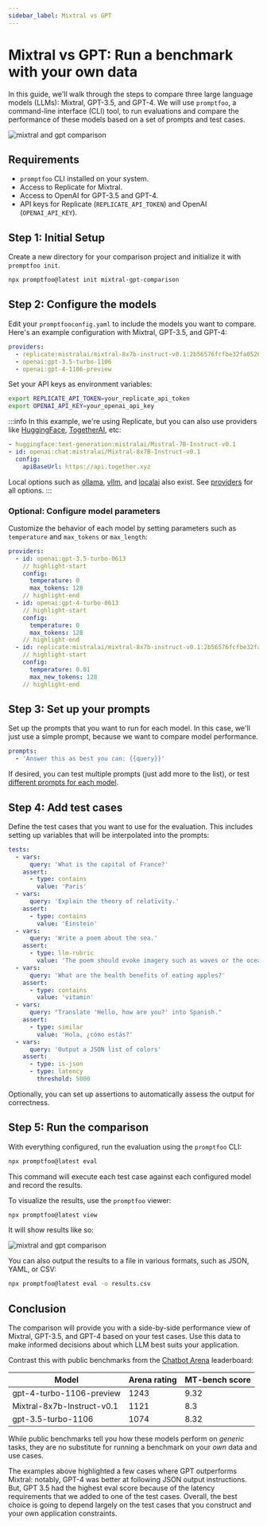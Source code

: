 ```yaml
---
sidebar_label: Mixtral vs GPT
---
```


# Mixtral vs GPT: Run a benchmark with your own data

In this guide, we'll walk through the steps to compare three large language models (LLMs): Mixtral, GPT-3.5, and GPT-4. We will use `promptfoo`, a command-line interface (CLI) tool, to run evaluations and compare the performance of these models based on a set of prompts and test cases.

![mixtral and gpt comparison](/img/docs/mixtral-vs-gpt.png)

## Requirements

- `promptfoo` CLI installed on your system.
- Access to Replicate for Mixtral.
- Access to OpenAI for GPT-3.5 and GPT-4.
- API keys for Replicate (`REPLICATE_API_TOKEN`) and OpenAI (`OPENAI_API_KEY`).

## Step 1: Initial Setup

Create a new directory for your comparison project and initialize it with `promptfoo init`.

```bash
npx promptfoo@latest init mixtral-gpt-comparison
```

## Step 2: Configure the models

Edit your `promptfooconfig.yaml` to include the models you want to compare. Here's an example configuration with Mixtral, GPT-3.5, and GPT-4:

```yaml title=promptfooconfig.yaml
providers:
  - replicate:mistralai/mixtral-8x7b-instruct-v0.1:2b56576fcfbe32fa0526897d8385dd3fb3d36ba6fd0dbe033c72886b81ade93e
  - openai:gpt-3.5-turbo-1106
  - openai:gpt-4-1106-preview
```

Set your API keys as environment variables:

```bash
export REPLICATE_API_TOKEN=your_replicate_api_token
export OPENAI_API_KEY=your_openai_api_key
```

:::info
In this example, we're using Replicate, but you can also use providers like [HuggingFace](/docs/providers/huggingface), [TogetherAI](/docs/providers/togetherai), etc:

```yaml
- huggingface:text-generation:mistralai/Mistral-7B-Instruct-v0.1
- id: openai:chat:mistralai/Mixtral-8x7B-Instruct-v0.1
  config:
    apiBaseUrl: https://api.together.xyz
```

Local options such as [ollama](/docs/providers/ollama), [vllm](/docs/providers/vllm), and [localai](/docs/providers/localai) also exist. See [providers](/docs/providers) for all options.
:::

### Optional: Configure model parameters

Customize the behavior of each model by setting parameters such as `temperature` and `max_tokens` or `max_length`:

```yaml title=promptfooconfig.yaml
providers:
  - id: openai:gpt-3.5-turbo-0613
    // highlight-start
    config:
      temperature: 0
      max_tokens: 128
    // highlight-end
  - id: openai:gpt-4-turbo-0613
    // highlight-start
    config:
      temperature: 0
      max_tokens: 128
    // highlight-end
  - id: replicate:mistralai/mixtral-8x7b-instruct-v0.1:2b56576fcfbe32fa0526897d8385dd3fb3d36ba6fd0dbe033c72886b81ade93e
    // highlight-start
    config:
      temperature: 0.01
      max_new_tokens: 128
    // highlight-end
```

## Step 3: Set up your prompts

Set up the prompts that you want to run for each model. In this case, we'll just use a simple prompt, because we want to compare model performance.

```yaml title=promptfooconfig.yaml
prompts:
  - 'Answer this as best you can: {{query}}'
```

If desired, you can test multiple prompts (just add more to the list), or test [different prompts for each model](/docs/configuration/parameters#different-prompts-per-model).

## Step 4: Add test cases

Define the test cases that you want to use for the evaluation. This includes setting up variables that will be interpolated into the prompts:

```yaml title=promptfooconfig.yaml
tests:
  - vars:
      query: 'What is the capital of France?'
    assert:
      - type: contains
        value: 'Paris'
  - vars:
      query: 'Explain the theory of relativity.'
    assert:
      - type: contains
        value: 'Einstein'
  - vars:
      query: 'Write a poem about the sea.'
    assert:
      - type: llm-rubric
        value: 'The poem should evoke imagery such as waves or the ocean.'
  - vars:
      query: 'What are the health benefits of eating apples?'
    assert:
      - type: contains
        value: 'vitamin'
  - vars:
      query: "Translate 'Hello, how are you?' into Spanish."
    assert:
      - type: similar
        value: 'Hola, ¿cómo estás?'
  - vars:
      query: 'Output a JSON list of colors'
    assert:
      - type: is-json
      - type: latency
        threshold: 5000
```

Optionally, you can set up assertions to automatically assess the output for correctness.

## Step 5: Run the comparison

With everything configured, run the evaluation using the `promptfoo` CLI:

```bash
npx promptfoo@latest eval
```

This command will execute each test case against each configured model and record the results.

To visualize the results, use the `promptfoo` viewer:

```bash
npx promptfoo@latest view
```

It will show results like so:

![mixtral and gpt comparison](/img/docs/mixtral-vs-gpt.png)

You can also output the results to a file in various formats, such as JSON, YAML, or CSV:

```bash
npx promptfoo@latest eval -o results.csv
```

## Conclusion

The comparison will provide you with a side-by-side performance view of Mixtral, GPT-3.5, and GPT-4 based on your test cases. Use this data to make informed decisions about which LLM best suits your application.

Contrast this with public benchmarks from the [Chatbot Arena](https://arena.lmsys.org/) leaderboard:

| Model                      | Arena rating | MT-bench score |
| -------------------------- | ------------ | -------------- |
| gpt-4-turbo-1106-preview   | 1243         | 9.32           |
| Mixtral-8x7b-Instruct-v0.1 | 1121         | 8.3            |
| gpt-3.5-turbo-1106         | 1074         | 8.32           |

While public benchmarks tell you how these models perform on _generic_ tasks, they are no substitute for running a benchmark on your _own_ data and use cases.

The examples above highlighted a few cases where GPT outperforms Mixtral: notably, GPT-4 was better at following JSON output instructions. But, GPT 3.5 had the highest eval score because of the latency requirements that we added to one of the test cases. Overall, the best choice is going to depend largely on the test cases that you construct and your own application constraints.
